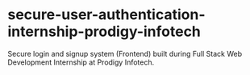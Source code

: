 # secure-user-authentication-internship-prodigy-infotech
Secure login and signup system (Frontend) built during Full Stack Web Development Internship at Prodigy Infotech.

